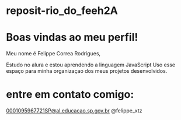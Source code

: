 # reposit-rio_do_feeh2A

#  Boas vindas ao meu perfil!

Meu nome é Felippe Correa Rodrigues,

Estudo no alura e estou aprendendo a linguagem JavaScript
Uso esse espaço para minha organizaçao dos meus projetos desenvolvidos.

#  entre em contato comigo:

0001095967721SP@al.educacao.sp.gov.br
@felippe_xtz
